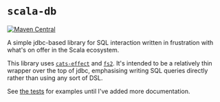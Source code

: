# `scala-db`

[![Maven Central](https://maven-badges.herokuapp.com/maven-central/au.id.tmm.scala-db/scala-db-core/badge.svg)](https://maven-badges.herokuapp.com/maven-central/au.id.tmm.scala-db/scala-db-core)

A simple jdbc-based library for SQL interaction written in frustration with what's on offer in the Scala ecosystem.

This library uses [`cats-effect`](https://github.com/typelevel/cats-effect/) and [`fs2`](https://github.com/typelevel/fs2/).
It's intended to be a relatively thin wrapper over the top of jdbc, emphasising writing SQL queries directly rather than
using any sort of DSL.

See [the tests](core/src/test/scala/au/id/tmm/db/DatabaseTest.scala) for examples until I've added more documentation.
